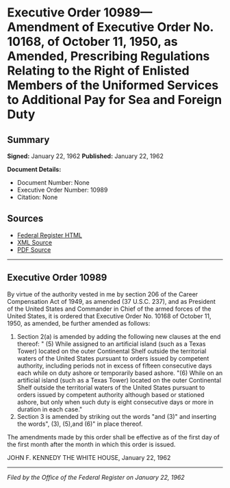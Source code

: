 # Executive Order 10989—Amendment of Executive Order No. 10168, of October 11, 1950, as Amended, Prescribing Regulations Relating to the Right of Enlisted Members of the Uniformed Services to Additional Pay for Sea and Foreign Duty

## Summary

**Signed:** January 22, 1962
**Published:** January 22, 1962

**Document Details:**
- Document Number: None
- Executive Order Number: 10989
- Citation: None

## Sources
- [Federal Register HTML](https://www.presidency.ucsb.edu/documents/executive-order-10989-amendment-executive-order-no-10168-october-11-1950-amended)
- [XML Source](None)
- [PDF Source](None)

---

## Executive Order 10989

By virtue of the authority vested in me by section 206 of the Career Compensation Act of 1949, as amended (37 U.S.C. 237), and as President of the United States and Commander in Chief of the armed forces of the United States, it is ordered that Executive Order No. 10168 of October 11, 1950, as amended, be further amended as follows:
1. Section 2(a) is amended by adding the following new clauses at the end thereof:
" (5) While assigned to an artificial island (such as a Texas Tower) located on the outer Continental Shelf outside the territorial waters of the United States pursuant to orders issued by competent authority, including periods not in excess of fifteen consecutive days each while on duty ashore or temporarily based ashore.
"(6) While on an artificial island (such as a Texas Tower) located on the outer Continental Shelf outside the territorial waters of the United States pursuant to orders issued by competent authority although based or stationed ashore, but only when such duty is eight consecutive days or more in duration in each case."
2. Section 3 is amended by striking out the words "and (3)" and inserting the words", (3), (5),and (6)" in place thereof.

The amendments made by this order shall be effective as of the first day of the first month after the month in which this order is issued.

JOHN F. KENNEDY
THE WHITE HOUSE,
January 22, 1962

---

*Filed by the Office of the Federal Register on January 22, 1962*
